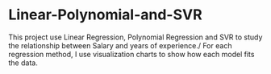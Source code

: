 # Linear-Polynomial-and-SVR
This project use Linear Regression, Polynomial Regression and SVR to study the relationship between Salary and years of experience./
For each regression method, I use visualization charts to show how each model fits the data.
